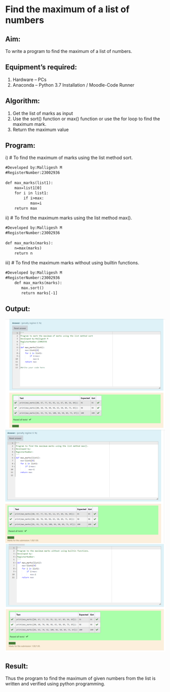 # Find the maximum of a list of numbers
## Aim:
To write a program to find the maximum of a list of numbers.
## Equipment’s required:
1.	Hardware – PCs
2.	Anaconda – Python 3.7 Installation / Moodle-Code Runner
## Algorithm:
1.	Get the list of marks as input
2.	Use the sort() function or max() function or use the for loop to find the maximum mark.
3.	Return the maximum value
## Program:

i)	# To find the maximum of marks using the list method sort.

```
#Developed by:Malligesh M 
#RegisterNumber:23002936 

def max_marks(list1):
    max=list1[0]
    for i in list1:
        if i>max:
           max=i
    return max

```


ii)	# To find the maximum marks using the list method max().

```
#Developed by:Malligesh M 
#RegisterNumber:23002936

def max_marks(marks):
    n=max(marks)
    return n

```

iii) # To find the maximum marks without using builtin functions.

```
#Developed by:Malligesh M 
#RegisterNumber:23002936
    def max_marks(marks):
       max.sort()
       return marks[-1]
```

 

## Output:
![output](/Screenshot%20(21).png)
![output](/Screenshot%20(22).png)
![output](/Screenshot%20(23).png)

## Result:
Thus the program to find the maximum of given numbers from the list is written and verified using python programming.